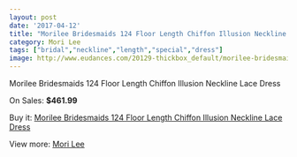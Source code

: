 ```yaml
---
layout: post
date: '2017-04-12'
title: "Morilee Bridesmaids 124 Floor Length Chiffon Illusion Neckline Lace Dress"
category: Mori Lee
tags: ["bridal","neckline","length","special","dress"]
image: http://www.eudances.com/20129-thickbox_default/morilee-bridesmaids-124-floor-length-chiffon-illusion-neckline-lace-dress.jpg
---
```

Morilee Bridesmaids 124 Floor Length Chiffon Illusion Neckline Lace Dress

On Sales: **$461.99**
<a href="https://www.eudances.com/en/mori-lee/6029-morilee-bridesmaids-124-floor-length-chiffon-illusion-neckline-lace-dress.html"><amp-img layout="responsive" width="600" height="600" src="//www.eudances.com/20129-thickbox_default/morilee-bridesmaids-124-floor-length-chiffon-illusion-neckline-lace-dress.jpg" alt="Morilee Bridesmaids 124 Floor Length Chiffon Illusion Neckline Lace Dress 0" /></a>
<a href="https://www.eudances.com/en/mori-lee/6029-morilee-bridesmaids-124-floor-length-chiffon-illusion-neckline-lace-dress.html"><amp-img layout="responsive" width="600" height="600" src="//www.eudances.com/20131-thickbox_default/morilee-bridesmaids-124-floor-length-chiffon-illusion-neckline-lace-dress.jpg" alt="Morilee Bridesmaids 124 Floor Length Chiffon Illusion Neckline Lace Dress 1" /></a>
<a href="https://www.eudances.com/en/mori-lee/6029-morilee-bridesmaids-124-floor-length-chiffon-illusion-neckline-lace-dress.html"><amp-img layout="responsive" width="600" height="600" src="//www.eudances.com/20130-thickbox_default/morilee-bridesmaids-124-floor-length-chiffon-illusion-neckline-lace-dress.jpg" alt="Morilee Bridesmaids 124 Floor Length Chiffon Illusion Neckline Lace Dress 2" /></a>

Buy it: [Morilee Bridesmaids 124 Floor Length Chiffon Illusion Neckline Lace Dress](https://www.eudances.com/en/mori-lee/6029-morilee-bridesmaids-124-floor-length-chiffon-illusion-neckline-lace-dress.html "Morilee Bridesmaids 124 Floor Length Chiffon Illusion Neckline Lace Dress")

View more: [Mori Lee](https://www.eudances.com/en/65-mori-lee "Mori Lee")